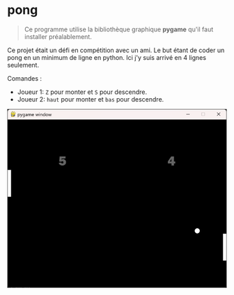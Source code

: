 # pong

> Ce programme utilise la bibliothèque graphique **pygame** qu'il faut installer préalablement.

Ce projet était un défi en compétition avec un ami. Le but étant de coder un pong en un minimum de ligne en python. Ici j'y suis arrivé en 4 lignes seulement.

Comandes :
- Joueur 1: `Z` pour monter et `S` pour descendre.
- Joueur 2: `haut` pour monter et `bas` pour descendre.

![alt text](https://github.com/Hyrhoo/pong/blob/main/img/Capture%20d’écran%202023-02-07%20180922.png)
